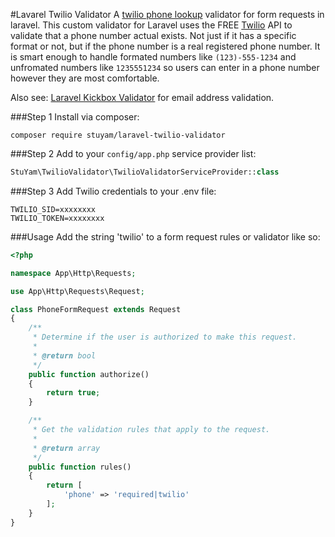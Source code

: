 #Lavarel Twilio Validator
A [twilio phone lookup](https://www.twilio.com/lookup) validator for form requests in laravel.
This custom validator for Laravel uses the FREE [Twilio](https://www.twilio.com/lookup) API to validate that a phone number actual exists. Not just if it has a specific format or not, but if the phone number is a real registered phone number. It is smart enough to handle formated numbers like ```(123)-555-1234``` and unfromated numbers like ```1235551234``` so users can enter in a phone number however they are most comfortable.

Also see: [Laravel Kickbox Validator](https://github.com/stuyam/laravel-kickbox-validator) for email address validation.

###Step 1
Install via composer:

```
composer require stuyam/laravel-twilio-validator
```

###Step 2
Add to your ```config/app.php``` service provider list:

```php
StuYam\TwilioValidator\TwilioValidatorServiceProvider::class
```

###Step 3
Add Twilio credentials to your .env file:

```
TWILIO_SID=xxxxxxxx
TWILIO_TOKEN=xxxxxxxx
```


###Usage
Add the string 'twilio' to a form request rules or validator like so:

```php
<?php

namespace App\Http\Requests;

use App\Http\Requests\Request;

class PhoneFormRequest extends Request
{
    /**
     * Determine if the user is authorized to make this request.
     *
     * @return bool
     */
    public function authorize()
    {
        return true;
    }

    /**
     * Get the validation rules that apply to the request.
     *
     * @return array
     */
    public function rules()
    {
        return [
            'phone' => 'required|twilio'
        ];
    }
}

```

